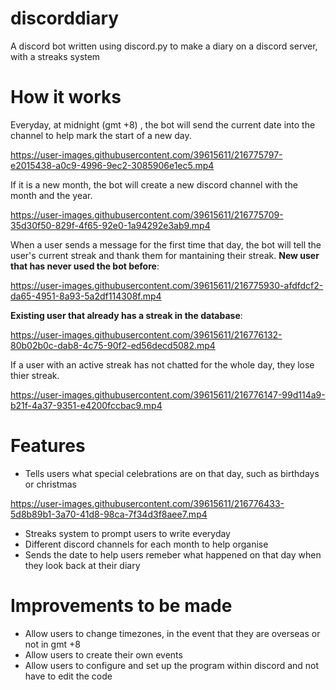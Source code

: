 # discorddiary
A discord bot written using discord.py to make a diary on a discord server, with a streaks system

# How it works
Everyday, at midnight (gmt +8) , the bot will send the current date into the channel to help mark the start of a new day.

https://user-images.githubusercontent.com/39615611/216775797-e2015438-a0c9-4996-9ec2-3085906e1ec5.mp4

If it is a new month, the bot will create a new discord channel with the month and the year.

https://user-images.githubusercontent.com/39615611/216775709-35d30f50-829f-4f65-92e0-1a94292e3ab9.mp4

When a user sends a message for the first time that day, the bot will tell the user's current streak and thank them for mantaining their streak.
**New user that has never used the bot before**:

https://user-images.githubusercontent.com/39615611/216775930-afdfdcf2-da65-4951-8a93-5a2df114308f.mp4

**Existing user that already has a streak in the database**:

https://user-images.githubusercontent.com/39615611/216776132-80b02b0c-dab8-4c75-90f2-ed56decd5082.mp4

If a user with an active streak has not chatted for the whole day, they lose thier streak.

https://user-images.githubusercontent.com/39615611/216776147-99d114a9-b21f-4a37-9351-e4200fccbac9.mp4

# Features
- Tells users what special celebrations are on that day, such as birthdays or christmas 

https://user-images.githubusercontent.com/39615611/216776433-5d8b89b1-3a70-41d8-98ca-7f34d3f8aee7.mp4

- Streaks system to prompt users to write everyday
- Different discord channels for each month to help organise
- Sends the date to help users remeber what happened on that day when they look back at their diary

# Improvements to be made
- Allow users to change timezones, in the event that they are overseas or not in gmt +8
- Allow users to create their own events
- Allow users to configure and set up the program within discord and not have to edit the code

